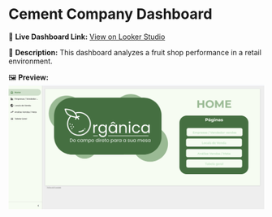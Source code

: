
# Cement Company Dashboard

🔗 **Live Dashboard Link:** [View on Looker Studio](https://lookerstudio.google.com/reporting/fb09b596-b35f-42db-a543-cfe42cef1eeb)

📝 **Description:**
This dashboard analyzes a fruit shop performance in a retail environment.

🖼️ **Preview:**
![Dashboard Screenshot](./screenshot.png)
